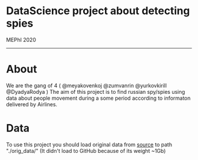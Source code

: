 # DataScience project about detecting spies
MEPhI 2020

---

# About

We are the gang of 4 ( @meyakovenkoj @zumvanrin @yurkovkirill @DyadyaRodya )
The aim of this project is to find russian spy/spies using data about people movement during a some period according to informaton delivered by Airlines.

# Data

To use this project you should load original data from [source](https://drive.google.com/drive/folders/19bCT5pKF-QnfW05FW0Eb2dUsMrrnbUSD) to path "./orig_data/" (It didn't load to GitHub because of its weight ~1Gb)


